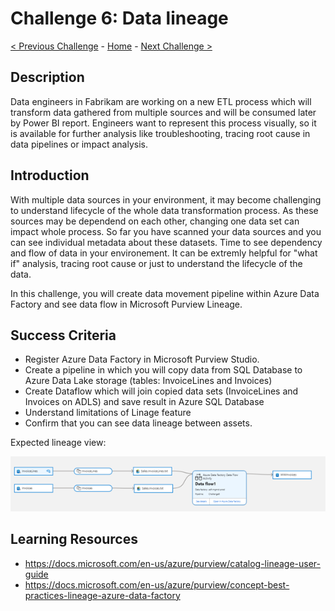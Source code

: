 # Challenge 6: Data lineage

[< Previous Challenge](./Challenge5.md) - [Home](../readme.md) - [Next Challenge >](./Challenge7.md)

## Description

Data engineers in Fabrikam are working on a new ETL process which will transform data gathered from multiple sources and will be consumed later by Power BI report. Engineers want to represent this process visually, so it is available for further analysis like troubleshooting, tracing root cause in data pipelines or impact analysis.

## Introduction

With multiple data sources in your environment, it may become challenging to understand lifecycle of the whole data transformation process. As these sources may be dependend on each other, changing one data set can impact whole process. So far you have scanned your data sources and you can see individual metadata about these datasets. Time to see dependency and flow of data in your environement. It can be extremly helpful for "what if" analysis, tracing root cause or just to understand the lifecycle of the data. 

In this challenge, you will create data movement pipeline within Azure Data Factory and see data flow in Microsoft Purview Lineage. 

## Success Criteria
- Register Azure Data Factory in Microsoft Purview Studio.
- Create a pipeline in which you will copy data from SQL Database to Azure Data Lake storage (tables: InvoiceLines and Invoices)
- Create Dataflow which will join copied data sets (InvoiceLines and Invoices on ADLS) and save result in Azure SQL Database 
- Understand limitations of Linage feature
- Confirm that you can see data lineage between assets.

Expected lineage view: 

![screenshot](./screenshotChallenge6.png)

## Learning Resources
- https://docs.microsoft.com/en-us/azure/purview/catalog-lineage-user-guide
- https://docs.microsoft.com/en-us/azure/purview/concept-best-practices-lineage-azure-data-factory
